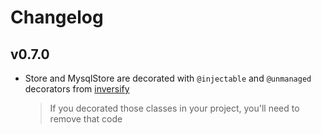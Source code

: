 # Changelog

## v0.7.0

- Store and MysqlStore are decorated with `@injectable` and `@unmanaged` decorators from [inversify](https://github.com/inversify)

    > If you decorated those classes in your project, you'll need to remove that code
